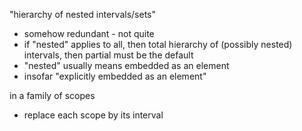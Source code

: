 
"hierarchy of nested intervals/sets"
- somehow redundant - not quite
- if "nested" applies to all, then total
  hierarchy of (possibly nested) intervals,
  then partial must be the default
- "nested" usually means embedded as an element
- insofar "explicitly embedded as an element"

in a family of scopes
- replace each scope by its interval
